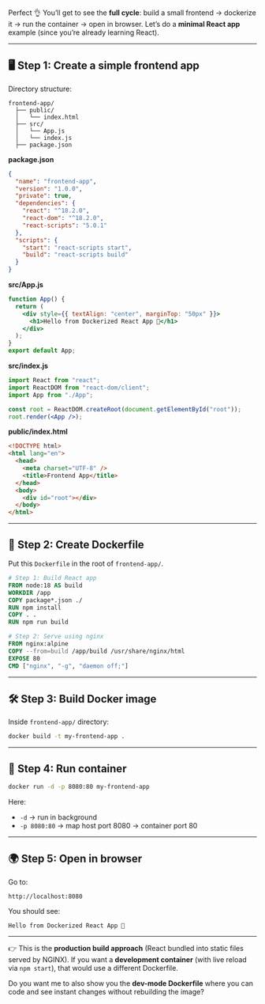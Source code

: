 Perfect 👌 You’ll get to see the **full cycle**: build a small frontend → dockerize it → run the container → open in browser. Let’s do a **minimal React app** example (since you’re already learning React).

---

## 🖥️ Step 1: Create a simple frontend app

Directory structure:

```
frontend-app/
  ├── public/
  │   └── index.html
  ├── src/
  │   └── App.js
  │   └── index.js
  ├── package.json
```

**package.json**

```json
{
  "name": "frontend-app",
  "version": "1.0.0",
  "private": true,
  "dependencies": {
    "react": "^18.2.0",
    "react-dom": "^18.2.0",
    "react-scripts": "5.0.1"
  },
  "scripts": {
    "start": "react-scripts start",
    "build": "react-scripts build"
  }
}
```

**src/App.js**

```jsx
function App() {
  return (
    <div style={{ textAlign: "center", marginTop: "50px" }}>
      <h1>Hello from Dockerized React App 🚀</h1>
    </div>
  );
}
export default App;
```

**src/index.js**

```jsx
import React from "react";
import ReactDOM from "react-dom/client";
import App from "./App";

const root = ReactDOM.createRoot(document.getElementById("root"));
root.render(<App />);
```

**public/index.html**

```html
<!DOCTYPE html>
<html lang="en">
  <head>
    <meta charset="UTF-8" />
    <title>Frontend App</title>
  </head>
  <body>
    <div id="root"></div>
  </body>
</html>
```

---

## 🐳 Step 2: Create Dockerfile

Put this `Dockerfile` in the root of `frontend-app/`.

```dockerfile
# Step 1: Build React app
FROM node:18 AS build
WORKDIR /app
COPY package*.json ./
RUN npm install
COPY . .
RUN npm run build

# Step 2: Serve using nginx
FROM nginx:alpine
COPY --from=build /app/build /usr/share/nginx/html
EXPOSE 80
CMD ["nginx", "-g", "daemon off;"]
```

---

## 🛠️ Step 3: Build Docker image

Inside `frontend-app/` directory:

```bash
docker build -t my-frontend-app .
```

---

## 🚀 Step 4: Run container

```bash
docker run -d -p 8080:80 my-frontend-app
```

Here:

* `-d` → run in background
* `-p 8080:80` → map host port 8080 → container port 80

---

## 🌍 Step 5: Open in browser

Go to:

```
http://localhost:8080
```

You should see:

```
Hello from Dockerized React App 🚀
```

---

👉 This is the **production build approach** (React bundled into static files served by NGINX).
If you want a **development container** (with live reload via `npm start`), that would use a different Dockerfile.

Do you want me to also show you the **dev-mode Dockerfile** where you can code and see instant changes without rebuilding the image?
